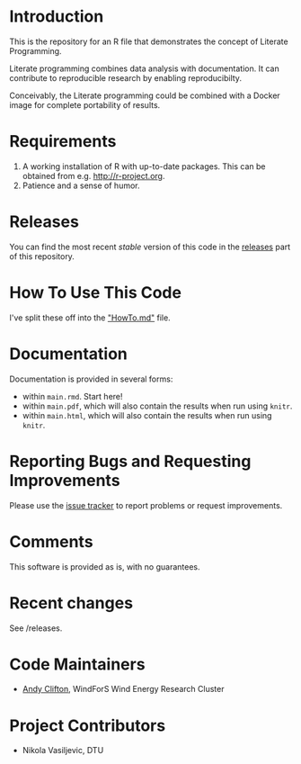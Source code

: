 # Introduction
This is the repository for an R file that demonstrates the concept of Literate Programming.

Literate programming combines data analysis with documentation. It can contribute to reproducible research by enabling reproducibilty.

Conceivably, the Literate programming could be combined with a Docker image for complete portability of results.

# Requirements
1. A working installation of R with up-to-date packages. This can be obtained from e.g. http://r-project.org.
2. Patience and a sense of humor.

# Releases
You can find the most recent _stable_ version of this code in the [releases](../../releases) part of this repository.

# How To Use This Code
I've split these off into the ["HowTo.md"](HowTo.md) file.

# Documentation
Documentation is provided in several forms:
* within `main.rmd`. Start here!
* within `main.pdf`, which will also contain the results when run using `knitr`.
* within `main.html`, which will also contain the results when run using `knitr`.

# Reporting Bugs and Requesting Improvements
Please use the [issue tracker](../../issues) to report problems or request improvements.

# Comments
This software is provided as is, with no guarantees.

# Recent changes
See /releases.

# Code Maintainers
* [Andy Clifton](mailto:clifton@windfors.de), WindForS Wind Energy Research Cluster

# Project Contributors
* Nikola Vasiljevic, DTU

